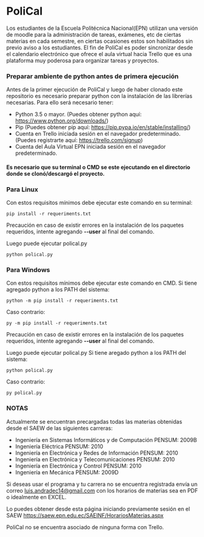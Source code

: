 # PoliCal
Los estudiantes de la Escuela Politécnica Nacional(EPN) utilizan una versión de moodle para la administración de tareas, exámenes, etc de ciertas materias en cada semestre, en ciertas ocasiones estos son habilitados sin previo aviso a los estudiantes. El fin de PoliCal es poder sincronizar desde el calendario electrónico que ofrece el aula virtual hacia Trello que es una plataforma muy poderosa para organizar tareas y proyectos.
### Preparar ambiente de python antes de primera ejecución
Antes de la primer ejecución de PoliCal y luego de haber clonado este repositorio es necesario preparar python con la instalación de las librerías necesarias. Para ello será necesario tener:
- Python 3.5 o mayor. (Puedes obtener python aquí: https://www.python.org/downloads/)
- Pip (Puedes obtener pip aquí: https://pip.pypa.io/en/stable/installing/)
- Cuenta en Trello iniciada sesión en el navegador predeterminado. (Puedes registrarte aquí: https://trello.com/signup)
- Cuenta del Aula Virtual EPN iniciada sesión en el navegador predeterminado.

#### Es necesario que su terminal o CMD se este ejecutando en el directorio donde se clonó/descargó el proyecto.

### Para Linux

Con estos requisitos mínimos debe ejecutar este comando en su terminal:
```
pip install -r requeriments.txt
```
Precaución en caso de existir errores en la instalación de los paquetes requeridos, intente agregando **--user** al final del comando.

Luego puede ejecutar polical.py
```
python polical.py
```

### Para Windows

Con estos requisitos mínimos debe ejecutar este comando en CMD.
Si tiene agregado python a los PATH del sistema:
```
python -m pip install -r requeriments.txt
```
Caso contrario:
```
py -m pip install -r requeriments.txt
```
Precaución en caso de existir errores en la instalación de los paquetes requeridos, intente agregando **--user** al final del comando.

Luego puede ejecutar polical.py
Si tiene aregado python a los PATH del sistema:
```
python polical.py
```
Caso contrario:
```
py polical.py
```

### NOTAS
Actualmente se encuentran precargadas todas las materias obtenidas desde el SAEW de las siguientes carreras:
- Ingeniería en Sistemas Informáticos y de Computación PENSUM: 2009B
- Ingeniería Eléctrica PENSUM: 2010
- Ingeniería en Electrónica y Redes de Información PENSUM: 2010
- Ingeniería en Electrónica y Telecomunicaciones PENSUM: 2010
- Ingeniería en Electrónica y Control PENSUM: 2010
- Ingeniería en Mecánica PENSUM: 2009D

Si deseas usar el programa y tu carrera no se encuentra registrada envía un correo luis.andradec14@gmail.com con los horarios de materias sea en PDF o idealmente en EXCEL. 

Lo puedes obtener desde esta página iniciando previamente sesión en el SAEW https://saew.epn.edu.ec/SAEINF/HorariosMaterias.aspx

PoliCal no se encuentra asociado de ninguna forma con Trello.
